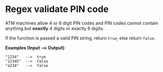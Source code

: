 # Regex validate PIN code

ATM machines allow 4 or 6 digit PIN codes and PIN codes cannot contain anything but **exactly** 4 digits or exactly 6
digits.

If the function is passed a valid PIN string, return `true`, else return `false`.

**Examples (Input --> Output)**

```
"1234"   -->  true
"12345"  -->  false
"a234"   -->  false
```
